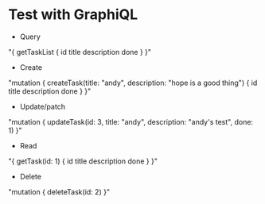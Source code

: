 # Test with GraphiQL

- Query

"{
  getTaskList {
    id
    title
    description
    done
  }
}"

- Create

"mutation {
  createTask(title: "andy", description: "hope is a good thing") {
    id title description done
  }
}"

- Update/patch

"mutation {
  updateTask(id: 3, title: "andy", description: "andy's test", done: 1)
}"

- Read

"{
  getTask(id: 1) {
    id title description done
  }
}"

- Delete

"mutation {
  deleteTask(id: 2)
}"
